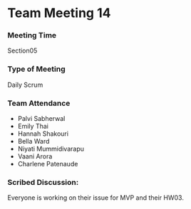 # Team Meeting 14

### Meeting Time
Section05

### Type of Meeting
Daily Scrum

### Team Attendance
* Palvi Sabherwal
* Emily Thai
* Hannah Shakouri
* Bella Ward 
* Niyati Mummidivarapu
* Vaani Arora
* Charlene Patenaude

### Scribed Discussion:
Everyone is working on their issue for MVP and their HW03.
